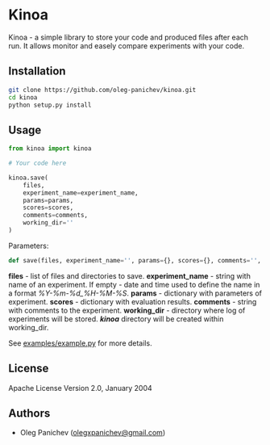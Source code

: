 # Kinoa

Kinoa - a simple library to store your code and produced files after each run. It allows monitor and easely compare experiments with your code. 

## Installation
```sh
git clone https://github.com/oleg-panichev/kinoa.git
cd kinoa
python setup.py install
```

## Usage
```python
from kinoa import kinoa

# Your code here

kinoa.save(
	files,
    experiment_name=experiment_name,
    params=params,
    scores=scores,
    comments=comments,
    working_dir=''
)
```

Parameters:
```python
def save(files, experiment_name='', params={}, scores={}, comments='', working_dir='')
```

**files** - list of files and directories to save.
**experiment_name** - string with name of an experiment. If empty - date and time used to define the name in a format *%Y-%m-%d_%H-%M-%S*.
**params** - dictionary with parameters of experiment.
**scores** - dictionary with evaluation results.
**comments** - string with comments to the experiment.
**working_dir** - directory where log of experiments will be stored. *__kinoa__* directory will be created within working_dir.

See [examples/example.py](https://github.com/oleg-panichev/Kinoa/blob/master/examples/example.py) for more details.

## License
Apache License Version 2.0, January 2004

## Authors
- Oleg Panichev ([olegxpanichev@gmail.com](mailto:olegxpanichev@gmail.com))
